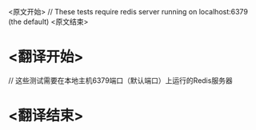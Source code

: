
<原文开始>
// These tests require redis server running on localhost:6379 (the default)
<原文结束>

# <翻译开始>
// 这些测试需要在本地主机6379端口（默认端口）上运行的Redis服务器
# <翻译结束>


